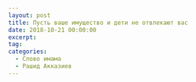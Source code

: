 ```yaml
---
layout: post
title: Пусть ваше имущество и дети не отвлекают вас
date: 2018-10-21 00:00:00
excerpt:
tag:
categories:
  - Слово имама
  - Рашид Акказиев
---
```


<div id="vk_playlist_-148559660_24"></div><script type="text/javascript" src="https://vk.com/js/api/openapi.js?159"></script><script type="text/javascript">VK.init({
            apiId: 6424843,
            status: true,
            onlyWidgets: true
          });
          (function() {
            VK.Auth.getLoginStatus(function(res) {
                if (res.status === 'connected') {
                    VK.Widgets.Playlist("vk_playlist_-148559660_24", -148559660, 24,'45f680cce5d70dd367');
                } else {
                    var container = document.getElementById('vk_playlist_-148559660_24');
                    container.innerHTML = '<audio controls preload="none"><source src="https://firebasestorage.googleapis.com/v0/b/kaziyat-ru.appspot.com/o/%D0%9F%D1%83%D1%81%D1%82%D1%8C%20%D0%B2%D0%B0%D1%88%D0%B5%20%D0%B8%D0%BC%D1%83%D1%89%D0%B5%D1%81%D1%82%D0%B2%D0%BE%20%D0%B8%20%D0%B4%D0%B5%D1%82%D0%B8%20%D0%BD%D0%B5%20%D0%BE%D1%82%D0%B2%D0%BB%D0%B5%D0%BA%D0%B0%D1%8E%D1%82%20%D0%B2%D0%B0%D1%81%2F%D0%BF%D1%83%D1%81%D1%82%D1%8C%20%D0%B2%D0%B0%D1%88%D0%B5%20%D0%B8%D0%BC%D1%83%D1%89%D0%B5%D1%81%D1%82%D0%B2%D0%BE%20%D0%B8%20%D0%B4%D0%B5%D1%82%D0%B8%20%D0%BD%D0%B5%20%D0%BE%D1%82%D0%B2%D0%BB%D0%B5%D0%BA%D0%B0%D1%8E%D1%82%20%D0%B2%D0%B0%D1%81.mp3?alt=media&token=81444ce2-8720-47b8-839d-1031cc26422b"></audio><br/>'
                }
            });
        }());</script>